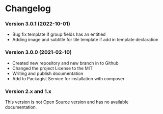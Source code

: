 Changelog
=========

### Version 3.0.1 (2022-10-01)
- Bug fix template if group fields has an entitled
- Adding image and subtitle for tile template if add in template declaration

### Version 3.0.0 (2021-02-10)
* Created new repository and new branch in to Github
* Changed the project License to the MIT
* Writing and publish documentation
* Add to Packagist Service for installation with composer

### Version 2.x and 1.x
This version is not Open Source version and has no available documentation.
